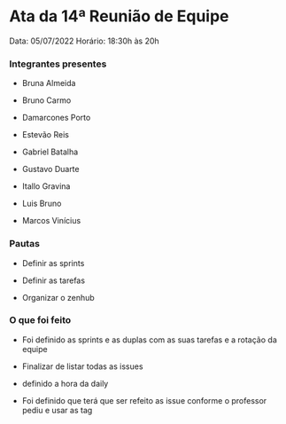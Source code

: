 # Ata da 14ª Reunião de Equipe

Data: 05/07/2022
Horário: 18:30h às 20h

### Integrantes presentes

-   Bruna Almeida
    
-   Bruno Carmo
    
-   Damarcones Porto
    
-   Estevão Reis
    
-   Gabriel Batalha
    
-   Gustavo Duarte
    
-   Itallo Gravina
    
-   Luis Bruno
    
-   Marcos Vinícius
    

### Pautas

-   Definir as sprints
    
-   Definir as tarefas
    
-   Organizar o zenhub
    

### O que foi feito

-   Foi definido as sprints e as duplas com as suas tarefas e a rotação da equipe
    
-   Finalizar de listar todas as issues
    
-   definido a hora da daily
    
-   Foi definido que terá que ser refeito as issue conforme o professor pediu e usar as tag